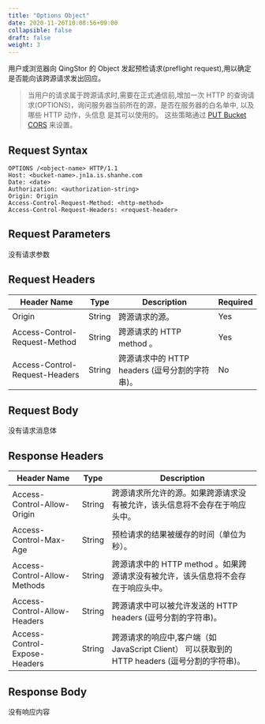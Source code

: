```yaml
---
title: "Options Object"
date: 2020-11-26T10:08:56+09:00
collapsible: false
draft: false
weight: 3
---
```



用户或浏览器向 QingStor 的 Object 发起预检请求(preflight request),用以确定是否能向该跨源请求发出回应。

> 当用户的请求属于跨源请求时,需要在正式通信前,增加一次 HTTP 的查询请求(OPTIONS)，询问服务器当前所在的源，是否在服务器的白名单中, 以及哪些 HTTP 动作，头信息 是其可以使用的。 这些策略通过 [PUT Bucket CORS](../../bucket/cors/put_cors/) 来设置。

## Request Syntax

```http
OPTIONS /<object-name> HTTP/1.1
Host: <bucket-name>.jn1a.is.shanhe.com
Date: <date>
Authorization: <authorization-string>
Origin: Origin
Access-Control-Request-Method: <http-method>
Access-Control-Request-Headers: <request-header>
```

## Request Parameters

没有请求参数

## Request Headers

| Header Name | Type | Description | Required |
| --- | --- | --- | --- |
| Origin | String | 跨源请求的源。 | Yes |
| Access-Control-Request-Method | String | 跨源请求的 HTTP method 。 | Yes |
| Access-Control-Request-Headers | String | 跨源请求中的 HTTP headers (逗号分割的字符串)。 | No |

## Request Body

没有请求消息体

## Response Headers

| Header Name | Type | Description |
| --- | --- | --- |
| Access-Control-Allow-Origin | String | 跨源请求所允许的源。如果跨源请求没有被允许，该头信息将不会存在于响应头中。 |
| Access-Control-Max-Age | String | 预检请求的结果被缓存的时间（单位为秒）。 |
| Access-Control-Allow-Methods | String | 跨源请求中的 HTTP method 。如果跨源请求没有被允许，该头信息将不会存在于响应头中。 |
| Access-Control-Allow-Headers | String | 跨源请求中可以被允许发送的 HTTP headers (逗号分割的字符串)。 |
| Access-Control-Expose-Headers | String | 跨源请求的响应中,客户端（如 JavaScript Client） 可以获取到的 HTTP headers (逗号分割的字符串)。 |

## Response Body

没有响应内容
